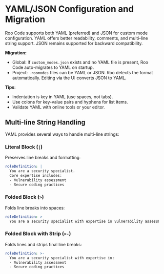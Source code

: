 # YAML/JSON Configuration and Migration

Roo Code supports both YAML (preferred) and JSON for custom mode configuration. YAML offers better readability, comments, and multi-line string support. JSON remains supported for backward compatibility.

**Migration:**
- Global: If `custom_modes.json` exists and no YAML file is present, Roo Code auto-migrates to YAML on startup.
- Project: `.roomodes` files can be YAML or JSON. Roo detects the format automatically. Editing via the UI converts JSON to YAML.

**Tips:**
- Indentation is key in YAML (use spaces, not tabs).
- Use colons for key-value pairs and hyphens for list items.
- Validate YAML with online tools or your editor.

## Multi-line String Handling

YAML provides several ways to handle multi-line strings:

### Literal Block (`|`)
Preserves line breaks and formatting:

```yaml
roleDefinition: |
  You are a security specialist.
  Core expertise includes:
  - Vulnerability assessment
  - Secure coding practices
```

### Folded Block (`>`)
Folds line breaks into spaces:

```yaml
roleDefinition: >
  You are a security specialist with expertise in vulnerability assessment and secure coding practices.
```

### Folded Block with Strip (`>-`)
Folds lines and strips final line breaks:

```yaml
roleDefinition: >-
  You are a security specialist with expertise in:
  - Vulnerability assessment
  - Secure coding practices
```